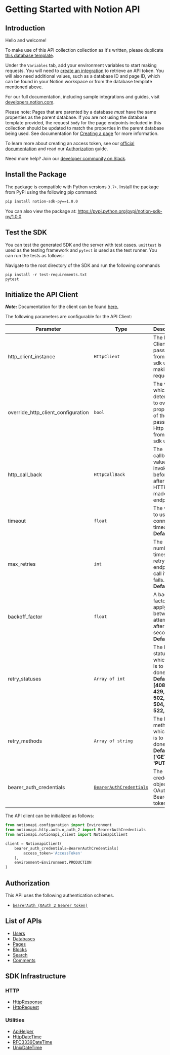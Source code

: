 
# Getting Started with Notion API

## Introduction

Hello and welcome!

To make use of this API collection collection as it's written, please duplicate [this database template](https://www.notion.so/8e2c2b769e1d47d287b9ed3035d607ae?v=dc1b92875fb94f10834ba8d36549bd2a).

﻿Under the `Variables` tab, add your environment variables to start making requests. You will need to [create an integration](https://www.notion.so/my-integrations) to retrieve an API token. You will also need additional values, such as a database ID and page ID, which can be found in your Notion workspace or from the database template mentioned above.

For our full documentation, including sample integrations and guides, visit [developers.notion.com](https://developers.notion.com/)﻿.

Please note: Pages that are parented by a database _must_ have the same properties as the parent database. If you are not using the database template provided, the request `body` for the page endpoints included in this collection should be updated to match the properties in the parent database being used. See documentation for [Creating a page](https://developers.notion.com/reference/post-page) for more information.

To learn more about creating an access token, see our [official documentation](https://developers.notion.com/reference/create-a-token) and read our [Authorization](https://developers.notion.com/docs/authorization#step-3-send-the-code-in-a-post-request-to-the-notion-api) guide.

Need more help? Join our [developer community on Slack](https://join.slack.com/t/notiondevs/shared_invite/zt-20b5996xv-DzJdLiympy6jP0GGzu3AMg)﻿.

## Install the Package

The package is compatible with Python versions `3.7+`.
Install the package from PyPi using the following pip command:

```bash
pip install notion-sdk-py==1.0.0
```

You can also view the package at:
https://pypi.python.org/pypi/notion-sdk-py/1.0.0

## Test the SDK

You can test the generated SDK and the server with test cases. `unittest` is used as the testing framework and `pytest` is used as the test runner. You can run the tests as follows:

Navigate to the root directory of the SDK and run the following commands

```
pip install -r test-requirements.txt
pytest
```

## Initialize the API Client

**_Note:_** Documentation for the client can be found [here.](https://www.github.com/MuHamza30/notion-python-sdk/tree/1.0.0/doc/client.md)

The following parameters are configurable for the API Client:

| Parameter | Type | Description |
|  --- | --- | --- |
| http_client_instance | `HttpClient` | The Http Client passed from the sdk user for making requests |
| override_http_client_configuration | `bool` | The value which determines to override properties of the passed Http Client from the sdk user |
| http_call_back | `HttpCallBack` | The callback value that is invoked before and after an HTTP call is made to an endpoint |
| timeout | `float` | The value to use for connection timeout. <br> **Default: 60** |
| max_retries | `int` | The number of times to retry an endpoint call if it fails. <br> **Default: 0** |
| backoff_factor | `float` | A backoff factor to apply between attempts after the second try. <br> **Default: 2** |
| retry_statuses | `Array of int` | The http statuses on which retry is to be done. <br> **Default: [408, 413, 429, 500, 502, 503, 504, 521, 522, 524]** |
| retry_methods | `Array of string` | The http methods on which retry is to be done. <br> **Default: ['GET', 'PUT']** |
| bearer_auth_credentials | [`BearerAuthCredentials`](https://www.github.com/MuHamza30/notion-python-sdk/tree/1.0.0/doc/auth/oauth-2-bearer-token.md) | The credential object for OAuth 2 Bearer token |

The API client can be initialized as follows:

```python
from notionapi.configuration import Environment
from notionapi.http.auth.o_auth_2 import BearerAuthCredentials
from notionapi.notionapi_client import NotionapiClient

client = NotionapiClient(
    bearer_auth_credentials=BearerAuthCredentials(
        access_token='AccessToken'
    ),
    environment=Environment.PRODUCTION
)
```

## Authorization

This API uses the following authentication schemes.

* [`bearerAuth (OAuth 2 Bearer token)`](https://www.github.com/MuHamza30/notion-python-sdk/tree/1.0.0/doc/auth/oauth-2-bearer-token.md)

## List of APIs

* [Users](https://www.github.com/MuHamza30/notion-python-sdk/tree/1.0.0/doc/controllers/users.md)
* [Databases](https://www.github.com/MuHamza30/notion-python-sdk/tree/1.0.0/doc/controllers/databases.md)
* [Pages](https://www.github.com/MuHamza30/notion-python-sdk/tree/1.0.0/doc/controllers/pages.md)
* [Blocks](https://www.github.com/MuHamza30/notion-python-sdk/tree/1.0.0/doc/controllers/blocks.md)
* [Search](https://www.github.com/MuHamza30/notion-python-sdk/tree/1.0.0/doc/controllers/search.md)
* [Comments](https://www.github.com/MuHamza30/notion-python-sdk/tree/1.0.0/doc/controllers/comments.md)

## SDK Infrastructure

### HTTP

* [HttpResponse](https://www.github.com/MuHamza30/notion-python-sdk/tree/1.0.0/doc/http-response.md)
* [HttpRequest](https://www.github.com/MuHamza30/notion-python-sdk/tree/1.0.0/doc/http-request.md)

### Utilities

* [ApiHelper](https://www.github.com/MuHamza30/notion-python-sdk/tree/1.0.0/doc/api-helper.md)
* [HttpDateTime](https://www.github.com/MuHamza30/notion-python-sdk/tree/1.0.0/doc/http-date-time.md)
* [RFC3339DateTime](https://www.github.com/MuHamza30/notion-python-sdk/tree/1.0.0/doc/rfc3339-date-time.md)
* [UnixDateTime](https://www.github.com/MuHamza30/notion-python-sdk/tree/1.0.0/doc/unix-date-time.md)

